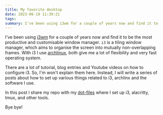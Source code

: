 ```yaml
---
title: My favorite desktop
date: 2023-06-19 11:39:21
tags:
summary: I've been using i3wm for a couple of years now and find it to be the most productive and customisable window manager. i3 is a tiling window manager, which aims to organise the screen into mutually non-overlapping frames.
---
```


I've been using [i3wm](https://i3wm.org/) for a couple of years now and find it to be the most productive and customisable window manager. `i3` is a tiling window manager, which aims to organise the screen into mutually non-overlapping frames. With i3 I use [archlinux](https://archlinx.org), both give me a lot of flexibility and very fast operating system.

There are a lot of tutorial, blog entries and Youtube videos on how to configure i3. So, I'm won't explain them here. Instead, I will write a series of posts about how to set up various things related to i3, archlinx and the software I use.

In this post I share my repo with my [dot-files](https://github.com/matuu/dotfiles) where I set up i3, alacritty, tmux, and other tools.

Bye bye! 